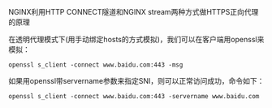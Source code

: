 

NGINX利用HTTP CONNECT隧道和NGINX stream两种方式做HTTPS正向代理的原理





在透明代理模式下(用手动绑定hosts的方式模拟)，我们可以在客户端用openssl来模拟：

```shell
openssl s_client -connect www.baidu.com:443 -msg
```

如果用openssl带servername参数来指定SNI，则可以正常访问成功，命令如下：

```shell
openssl s_client -connect www.baidu.com:443 -servername www.baidu.com
```


